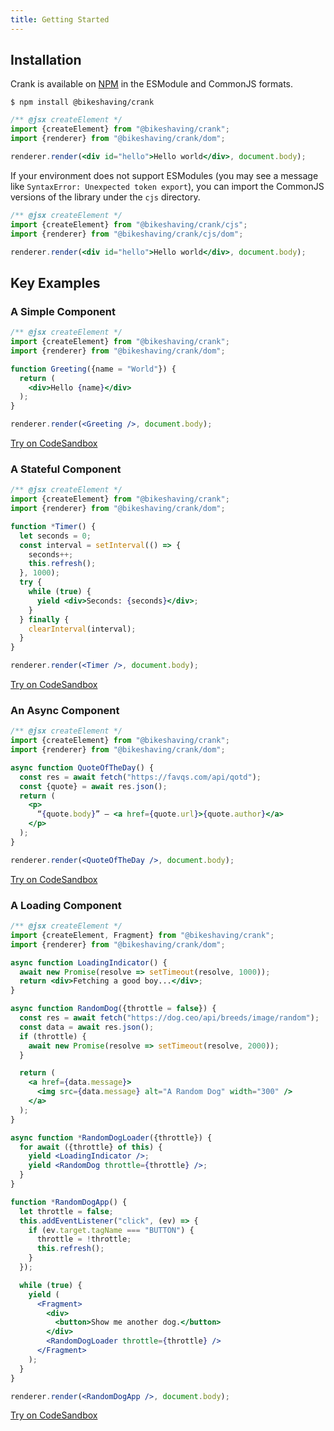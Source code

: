 ```yaml
---
title: Getting Started
---
```


## Installation
Crank is available on [NPM](https://npmjs.org/@bikeshaving/crank) in the ESModule and CommonJS formats.

```shell
$ npm install @bikeshaving/crank
```

```jsx
/** @jsx createElement */
import {createElement} from "@bikeshaving/crank";
import {renderer} from "@bikeshaving/crank/dom";

renderer.render(<div id="hello">Hello world</div>, document.body);
```

If your environment does not support ESModules (you may see a message like `SyntaxError: Unexpected token export`), you can import the CommonJS versions of the library under the `cjs` directory.

```jsx
/** @jsx createElement */
import {createElement} from "@bikeshaving/crank/cjs";
import {renderer} from "@bikeshaving/crank/cjs/dom";

renderer.render(<div id="hello">Hello world</div>, document.body);
```

## Key Examples
### A Simple Component
```jsx live
/** @jsx createElement */
import {createElement} from "@bikeshaving/crank";
import {renderer} from "@bikeshaving/crank/dom";

function Greeting({name = "World"}) {
  return (
    <div>Hello {name}</div>
  );
}

renderer.render(<Greeting />, document.body);
```

[Try on CodeSandbox](https://codesandbox.io/s/a-simple-crank-component-mhciu)

### A Stateful Component
```jsx live
/** @jsx createElement */
import {createElement} from "@bikeshaving/crank";
import {renderer} from "@bikeshaving/crank/dom";

function *Timer() {
  let seconds = 0;
  const interval = setInterval(() => {
    seconds++;
    this.refresh();
  }, 1000);
  try {
    while (true) {
      yield <div>Seconds: {seconds}</div>;
    }
  } finally {
    clearInterval(interval);
  }
}

renderer.render(<Timer />, document.body);
```

[Try on CodeSandbox](https://codesandbox.io/s/a-stateful-crank-component-hh8zx)

### An Async Component
```jsx live
/** @jsx createElement */
import {createElement} from "@bikeshaving/crank";
import {renderer} from "@bikeshaving/crank/dom";

async function QuoteOfTheDay() {
  const res = await fetch("https://favqs.com/api/qotd");
  const {quote} = await res.json();
  return (
    <p>
      “{quote.body}” – <a href={quote.url}>{quote.author}</a>
    </p>
  );
}

renderer.render(<QuoteOfTheDay />, document.body);
```

[Try on CodeSandbox](https://codesandbox.io/s/an-async-crank-component-ru02q)

### A Loading Component
```jsx live
/** @jsx createElement */
import {createElement, Fragment} from "@bikeshaving/crank";
import {renderer} from "@bikeshaving/crank/dom";

async function LoadingIndicator() {
  await new Promise(resolve => setTimeout(resolve, 1000));
  return <div>Fetching a good boy...</div>;
}

async function RandomDog({throttle = false}) {
  const res = await fetch("https://dog.ceo/api/breeds/image/random");
  const data = await res.json();
  if (throttle) {
    await new Promise(resolve => setTimeout(resolve, 2000));
  }

  return (
    <a href={data.message}>
      <img src={data.message} alt="A Random Dog" width="300" />
    </a>
  );
}

async function *RandomDogLoader({throttle}) {
  for await ({throttle} of this) {
    yield <LoadingIndicator />;
    yield <RandomDog throttle={throttle} />;
  }
}

function *RandomDogApp() {
  let throttle = false;
  this.addEventListener("click", (ev) => {
    if (ev.target.tagName === "BUTTON") {
      throttle = !throttle;
      this.refresh();
    }
  });

  while (true) {
    yield (
      <Fragment>
        <div>
          <button>Show me another dog.</button>
        </div>
        <RandomDogLoader throttle={throttle} />
      </Fragment>
    );
  }
}

renderer.render(<RandomDogApp />, document.body);
```

[Try on CodeSandbox](https://codesandbox.io/s/a-loading-crank-component-pci9d)
